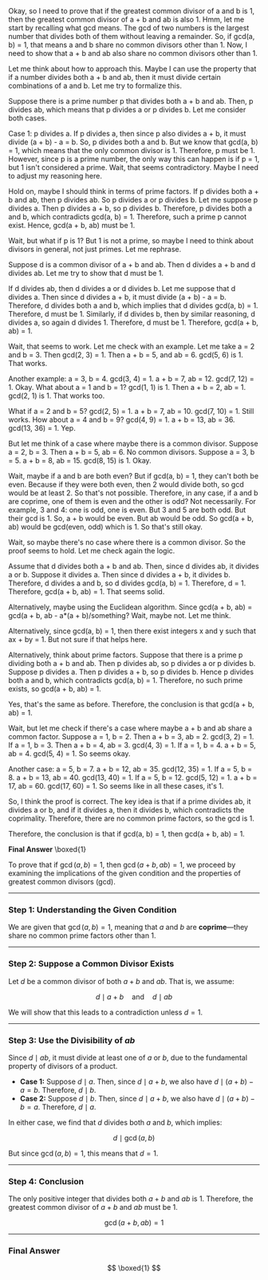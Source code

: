 <think>
Okay, so I need to prove that if the greatest common divisor of a and b is 1, then the greatest common divisor of a + b and ab is also 1. Hmm, let me start by recalling what gcd means. The gcd of two numbers is the largest number that divides both of them without leaving a remainder. So, if gcd(a, b) = 1, that means a and b share no common divisors other than 1. Now, I need to show that a + b and ab also share no common divisors other than 1.

Let me think about how to approach this. Maybe I can use the property that if a number divides both a + b and ab, then it must divide certain combinations of a and b. Let me try to formalize this.

Suppose there is a prime number p that divides both a + b and ab. Then, p divides ab, which means that p divides a or p divides b. Let me consider both cases.

Case 1: p divides a. If p divides a, then since p also divides a + b, it must divide (a + b) - a = b. So, p divides both a and b. But we know that gcd(a, b) = 1, which means that the only common divisor is 1. Therefore, p must be 1. However, since p is a prime number, the only way this can happen is if p = 1, but 1 isn't considered a prime. Wait, that seems contradictory. Maybe I need to adjust my reasoning here.

Hold on, maybe I should think in terms of prime factors. If p divides both a + b and ab, then p divides ab. So p divides a or p divides b. Let me suppose p divides a. Then p divides a + b, so p divides b. Therefore, p divides both a and b, which contradicts gcd(a, b) = 1. Therefore, such a prime p cannot exist. Hence, gcd(a + b, ab) must be 1.

Wait, but what if p is 1? But 1 is not a prime, so maybe I need to think about divisors in general, not just primes. Let me rephrase.

Suppose d is a common divisor of a + b and ab. Then d divides a + b and d divides ab. Let me try to show that d must be 1.

If d divides ab, then d divides a or d divides b. Let me suppose that d divides a. Then since d divides a + b, it must divide (a + b) - a = b. Therefore, d divides both a and b, which implies that d divides gcd(a, b) = 1. Therefore, d must be 1. Similarly, if d divides b, then by similar reasoning, d divides a, so again d divides 1. Therefore, d must be 1. Therefore, gcd(a + b, ab) = 1.

Wait, that seems to work. Let me check with an example. Let me take a = 2 and b = 3. Then gcd(2, 3) = 1. Then a + b = 5, and ab = 6. gcd(5, 6) is 1. That works.

Another example: a = 3, b = 4. gcd(3, 4) = 1. a + b = 7, ab = 12. gcd(7, 12) = 1. Okay. What about a = 1 and b = 1? gcd(1, 1) is 1. Then a + b = 2, ab = 1. gcd(2, 1) is 1. That works too.

What if a = 2 and b = 5? gcd(2, 5) = 1. a + b = 7, ab = 10. gcd(7, 10) = 1. Still works. How about a = 4 and b = 9? gcd(4, 9) = 1. a + b = 13, ab = 36. gcd(13, 36) = 1. Yep.

But let me think of a case where maybe there is a common divisor. Suppose a = 2, b = 3. Then a + b = 5, ab = 6. No common divisors. Suppose a = 3, b = 5. a + b = 8, ab = 15. gcd(8, 15) is 1. Okay.

Wait, maybe if a and b are both even? But if gcd(a, b) = 1, they can't both be even. Because if they were both even, then 2 would divide both, so gcd would be at least 2. So that's not possible. Therefore, in any case, if a and b are coprime, one of them is even and the other is odd? Not necessarily. For example, 3 and 4: one is odd, one is even. But 3 and 5 are both odd. But their gcd is 1. So, a + b would be even. But ab would be odd. So gcd(a + b, ab) would be gcd(even, odd) which is 1. So that's still okay.

Wait, so maybe there's no case where there is a common divisor. So the proof seems to hold. Let me check again the logic.

Assume that d divides both a + b and ab. Then, since d divides ab, it divides a or b. Suppose it divides a. Then since d divides a + b, it divides b. Therefore, d divides a and b, so d divides gcd(a, b) = 1. Therefore, d = 1. Therefore, gcd(a + b, ab) = 1. That seems solid.

Alternatively, maybe using the Euclidean algorithm. Since gcd(a + b, ab) = gcd(a + b, ab - a*(a + b)/something? Wait, maybe not. Let me think.

Alternatively, since gcd(a, b) = 1, then there exist integers x and y such that ax + by = 1. But not sure if that helps here.

Alternatively, think about prime factors. Suppose that there is a prime p dividing both a + b and ab. Then p divides ab, so p divides a or p divides b. Suppose p divides a. Then p divides a + b, so p divides b. Hence p divides both a and b, which contradicts gcd(a, b) = 1. Therefore, no such prime exists, so gcd(a + b, ab) = 1.

Yes, that's the same as before. Therefore, the conclusion is that gcd(a + b, ab) = 1.

Wait, but let me check if there's a case where maybe a + b and ab share a common factor. Suppose a = 1, b = 2. Then a + b = 3, ab = 2. gcd(3, 2) = 1. If a = 1, b = 3. Then a + b = 4, ab = 3. gcd(4, 3) = 1. If a = 1, b = 4. a + b = 5, ab = 4. gcd(5, 4) = 1. So seems okay.

Another case: a = 5, b = 7. a + b = 12, ab = 35. gcd(12, 35) = 1. If a = 5, b = 8. a + b = 13, ab = 40. gcd(13, 40) = 1. If a = 5, b = 12. gcd(5, 12) = 1. a + b = 17, ab = 60. gcd(17, 60) = 1. So seems like in all these cases, it's 1.

So, I think the proof is correct. The key idea is that if a prime divides ab, it divides a or b, and if it divides a, then it divides b, which contradicts the coprimality. Therefore, there are no common prime factors, so the gcd is 1.

Therefore, the conclusion is that if gcd(a, b) = 1, then gcd(a + b, ab) = 1.

**Final Answer**
\boxed{1}
</think>

To prove that if $\gcd(a, b) = 1$, then $\gcd(a + b, ab) = 1$, we proceed by examining the implications of the given condition and the properties of greatest common divisors (gcd).

---

### Step 1: Understanding the Given Condition

We are given that $\gcd(a, b) = 1$, meaning that $a$ and $b$ are **coprime**—they share no common prime factors other than 1.

---

### Step 2: Suppose a Common Divisor Exists

Let $d$ be a common divisor of both $a + b$ and $ab$. That is, we assume:

$$
d \mid a + b \quad \text{and} \quad d \mid ab
$$

We will show that this leads to a contradiction unless $d = 1$.

---

### Step 3: Use the Divisibility of $ab$

Since $d \mid ab$, it must divide at least one of $a$ or $b$, due to the fundamental property of divisors of a product.

- **Case 1:** Suppose $d \mid a$. Then, since $d \mid a + b$, we also have $d \mid (a + b) - a = b$. Therefore, $d \mid b$.
- **Case 2:** Suppose $d \mid b$. Then, since $d \mid a + b$, we also have $d \mid (a + b) - b = a$. Therefore, $d \mid a$.

In either case, we find that $d$ divides both $a$ and $b$, which implies:

$$
d \mid \gcd(a, b)
$$

But since $\gcd(a, b) = 1$, this means that $d = 1$.

---

### Step 4: Conclusion

The only positive integer that divides both $a + b$ and $ab$ is 1. Therefore, the greatest common divisor of $a + b$ and $ab$ must be 1.

$$
\gcd(a + b, ab) = 1
$$

---

### Final Answer

$$
\boxed{1}
$$